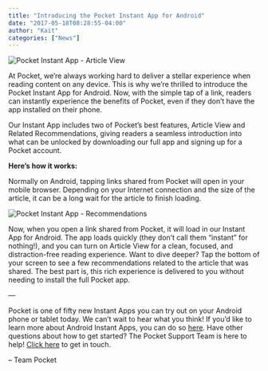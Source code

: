 ```yaml
---
title: "Introducing the Pocket Instant App for Android"
date: "2017-05-18T08:28:55-04:00"
author: "Kait"
categories: ["News"]
---
```


![Pocket Instant App - Article View](/img/uploads/top_unit.png)

At Pocket, we’re always working hard to deliver a stellar experience when reading content on any device. This is why we’re thrilled to introduce the Pocket Instant App for Android. Now, with the simple tap of a link, readers can instantly experience the benefits of Pocket, even if they don’t have the app installed on their phone.

Our Instant App includes two of Pocket’s best features, Article View and Related Recommendations, giving readers a seamless introduction into what can be unlocked by downloading our full app and signing up for a Pocket account.

**Here’s how it works:**

Normally on Android, tapping links shared from Pocket will open in your mobile browser. Depending on your Internet connection and the size of the article, it can be a long wait for the article to finish loading.

![Pocket Instant App - Recommendations](/img/uploads/bottom_unit.png)

Now, when you open a link shared from Pocket, it will load in our Instant App for Android. The app loads quickly (they don’t call them “instant” for nothing!), and you can turn on Article View for a clean, focused, and distraction-free reading experience. Want to dive deeper? Tap the bottom of your screen to see a few recommendations related to the article that was shared. The best part is, this rich experience is delivered to you without needing to install the full Pocket app.

—

Pocket is one of fifty new Instant Apps you can try out on your Android phone or tablet today. We can’t wait to hear what you think! If you’d like to learn more about Android Instant Apps, you can do so [here](https://developer.android.com/topic/instant-apps/index.html). Have other questions about how to get started? The Pocket Support Team is here to help! [Click here](https://getpocket.com/contact_support?subject=Help%20with%20Pocket%20Instant%20App%20for%20Android) to get in touch.

– Team Pocket
